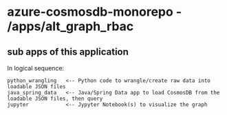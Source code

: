 # azure-cosmosdb-monorepo - /apps/alt_graph_rbac

## sub apps of this application

In logical sequence:

```
python_wrangling   <-- Python code to wrangle/create raw data into loadable JSON files
java_spring_data   <-- Java/Spring Data app to load CosmosDB from the loadable JSON files, then query
jupyter            <-- Jypyter Notebook(s) to visualize the graph
```

